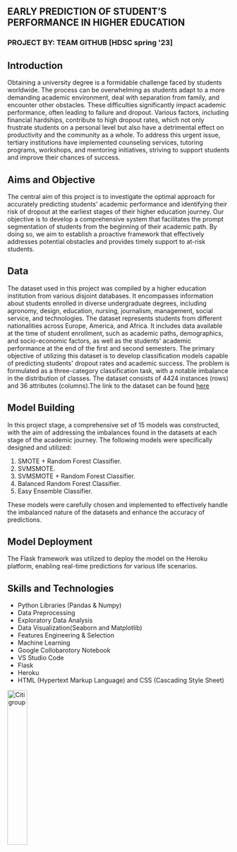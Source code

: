 ## EARLY PREDICTION OF STUDENT’S PERFORMANCE IN HIGHER EDUCATION 
### PROJECT BY: TEAM GITHUB [HDSC spring '23]
## Introduction
Obtaining a university degree is a formidable challenge faced by students worldwide. The process can be overwhelming as students adapt to a more demanding academic environment, deal with separation from family, and encounter other obstacles. These difficulties significantly impact academic performance, often leading to failure and dropout. Various factors, including financial hardships, contribute to high dropout rates, which not only frustrate students on a personal level but also have a detrimental effect on productivity and the community as a whole. To address this urgent issue, tertiary institutions have implemented counseling services, tutoring programs, workshops, and mentoring initiatives, striving to support students and improve their chances of success.
## Aims and Objective
The central aim of this project is to investigate the optimal approach for accurately predicting students' academic performance and identifying their risk of dropout at the earliest stages of their higher education journey. Our objective is to develop a comprehensive system that facilitates the prompt segmentation of students from the beginning of their academic path. By doing so, we aim to establish a proactive framework that effectively addresses potential obstacles and provides timely support to at-risk students. 
 
## Data
The dataset used in this project was compiled by a higher education institution from various disjoint databases. It encompasses information about students enrolled in diverse undergraduate degrees, including agronomy, design, education, nursing, journalism, management, social service, and technologies. The dataset represents students from different nationalities across Europe, America, and Africa. It includes data available at the time of student enrollment, such as academic paths, demographics, and socio-economic factors, as well as the students' academic performance at the end of the first and second semesters. The primary objective of utilizing this dataset is to develop classification models capable of predicting students' dropout rates and academic success. The problem is formulated as a three-category classification task, with a notable imbalance in the distribution of classes. The dataset consists of 4424 instances (rows) and 36 attributes (columns).The link to the dataset can be found [here](https://archive-beta.ics.uci.edu/dataset/697/predict+students+dropout+and+academic+success)

## Model Building
In this project stage, a comprehensive set of 15 models was constructed, with the aim of addressing the imbalances found in the datasets at each stage of the academic journey. The following models were specifically designed and utilized:
1. SMOTE + Random Forest Classifier.
2. SVMSMOTE.
3. SVMSMOTE + Random Forest Classifier.
4. Balanced Random Forest Classifier.
5. Easy Ensemble Classifier.

These models were carefully chosen and implemented to effectively handle the imbalanced nature of the datasets and enhance the accuracy of predictions.


## Model Deployment
The Flask framework was utilized to deploy the model on the Heroku platform, enabling real-time predictions for various life scenarios.
## Skills and Technologies
* Python Libraries (Pandas & Numpy)
* Data Preprocessing 
* Exploratory Data Analysis
* Data Visualization(Seaborn and Matplotlib)
* Features Engineering & Selection
* Machine Learning 
* Google Collobarotory Notebook
* VS Studio Code
* Flask
* Heroku
*  HTML (Hypertext Markup Language) and CSS (Cascading Style Sheet)



<img src="https://github.com/Nsb2020/Early-prediction-of-student-s-performance-in-higher-education/blob/main/Hamoye%20Logo.png" alt="Citigroup" style="width:30%;">
